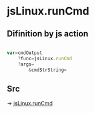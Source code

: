 # jsLinux.runCmd

## Difinition by js action

```js.js

var=cmdOutput
	?func=jsLinux.runCmd
	?args=
		&cmdStrString=
```

## Src

-> [jsLinux.runCmd](https://github.com/puutaro/CommandClick/blob/master/app/src/main/java/com/puutaro/commandclick/fragment_lib/terminal_fragment/js_interface/JsLinux.kt#L16)


